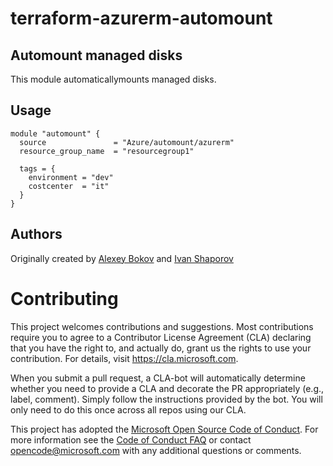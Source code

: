 # terraform-azurerm-automount


## Automount managed disks

This module automaticallymounts managed disks. 

## Usage


```hcl
module "automount" {
  source               = "Azure/automount/azurerm"
  resource_group_name  = "resourcegroup1"

  tags = {
    environment = "dev"
    costcenter  = "it"
  }
}

```

## Authors

Originally created by [Alexey Bokov](http://github.com/abokov) and [Ivan Shaporov](http://github.com/Ivan-Shaporov)



# Contributing

This project welcomes contributions and suggestions.  Most contributions require you to agree to a
Contributor License Agreement (CLA) declaring that you have the right to, and actually do, grant us
the rights to use your contribution. For details, visit https://cla.microsoft.com.

When you submit a pull request, a CLA-bot will automatically determine whether you need to provide
a CLA and decorate the PR appropriately (e.g., label, comment). Simply follow the instructions
provided by the bot. You will only need to do this once across all repos using our CLA.

This project has adopted the [Microsoft Open Source Code of Conduct](https://opensource.microsoft.com/codeofconduct/).
For more information see the [Code of Conduct FAQ](https://opensource.microsoft.com/codeofconduct/faq/) or
contact [opencode@microsoft.com](mailto:opencode@microsoft.com) with any additional questions or comments.

